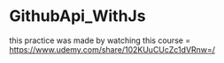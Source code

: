 # GithubApi_WithJs
 this practice was made by watching this course = https://www.udemy.com/share/102KUuCUcZc1dVRnw=/
